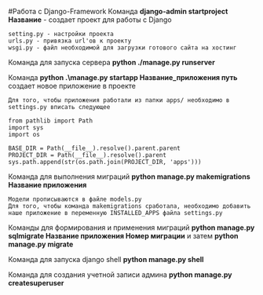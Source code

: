 #Работа с Django-Framework
Команда **django-admin startproject Название** - создает проект для работы с Django

    setting.py - настройки проекта
    urls.py - привязка url'ов к проекту
    wsgi.py - файл необходимой для загрузки готового сайта на хостинг

Команда для запуска сервера **python ./manage.py runserver**

Команда **python .\manage.py startapp Название_приложения путь** создает новое приложение в проекте

    Для того, чтобы приложения работали из папки apps/ необходимо в settings.py вписать следующее
    
    from pathlib import Path
    import sys
    import os
    
    BASE_DIR = Path(__file__).resolve().parent.parent
    PROJECT_DIR = Path(__file__).resolve().parent
    sys.path.append(str(os.path.join(PROJECT_DIR, 'apps')))

Команда для выполнения миграций **python manage.py makemigrations Название приложения**

    Модели прописываются в файле models.py
    Для того, чтобы команда makemigrations сработала, необходимо добавить
    наше приложение в переменную INSTALLED_APPS файла settings.py

Команды для формирования и применения миграций **python manage.py sqlmigrate Название приложения Номер миграции** и затем **python manage.py migrate**

Команда для запуска django shell **python manage.py shell**

Команда для создания учетной записи админа **python manage.py createsuperuser**
